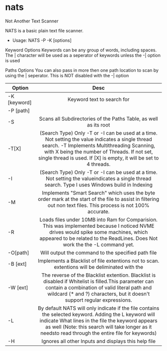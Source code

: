 # nats
Not Another Text Scanner

 NATS is a basic plain text file scanner.
 - Usage: NATS -P <path> -K <keyword> [options]

Keyword Options
 Keywords can be any group of words, including spaces. The | character will be
 used as a seperator of keywords unless the -| option is used

 Paths Options
 You can also pass in more then one path location to scan by using the | 
 seperator. This is NOT disabled with the -| option

| Option| Desc|
| ------------- |:-------------:|
| -K [keyword]<req> |Keyword text to search for|
| -P [path] <req>   ||
| -S                |Scans all Subdirectories of the Paths Table, as well as its root|
|  -T[X]            | (Search Type) Only -T or -I can be used at a time. Not setting the value indicates a single thread search. -T Implements Multithreading Scanning, with X being the number of Threads. If not set, single thread is used. If [X] is empty, it will be set to 4 threads.|
| -I                |(Search Type) Only -T or -I can be used at a time. Not setting the valueindicates a single thread search. Type I uses Windows build in Indexing|to find files. Indexing must be turned on in order for this to work.|
| -M                |Implements "Smart Search" which uses the byte order mark at the start of the file to assist in filtering out non text files. This process is not 100% accurate.|
| -R                |Loads files under 10MB into Ram for Comparision. This was implemented because I noticed NVME drives would spike some machines, which appeared to be related to the ReadLines. Does Not work the the -L command yet.|
| -O[path]          |Will output the command to the specified path file|
| -B [ext]          |Implements a Blacklist of file extentions not to scan. extentions will be deliminated with the | symbol. NAPS has a default blacklist of [7z,bmp,doc,docx,jpg,m4v,mov,mp3,mp4,pdf,png,tmp,xls,xlsx] and implementing this will override the default|
| -W [ext]          |The reverse of the Blacklist extention. Blacklist is disabled if Whitelist is filled.This parameter can contain a combination of valid literal path and wildcard (* and ?) characters, but it doesn't support regular expressions.|
| -L                |By default NATS will only indicate if the file contains the selected keyword. Adding the L keyword will indicate What lines in the file the keyword appears as well (Note: this search will take longer as it needsto read through the entire file for keywords)                            |
|-H                 |Ignores all other Inputs and displays this help file                     |   
